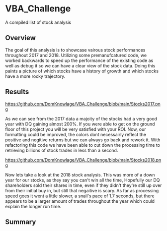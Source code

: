 # VBA_Challenge
A compiled list of stock analysis

## Overview ##

The goal of this analysis is to showcase vairous stock performances throughout 2017 and 2018. Utilizing some premanufcatured code, we worked backwards to speed up the performance of the existing code as well as debug it so we can have a clear view of the stock data. Doing this paints a picture of which stocks have a history of growth and which stocks have a more rocky trajectory.

## Results ##

https://github.com/DomKnowlage/VBA_Challenge/blob/main/Stocks2017.png

As we can see from the 2017 data a majoity of the stocks had a very good year with DQ gaining almost 200%. If you were able to get on the ground floor of this project you will be very satisfied with your ROI. Now, our formatting could be improved, the colors dont necessairly reflect the positive and negitive returns but we can always go back and rework it. With refactoring this code we have been able to cut down the processing time to retrieving billions of stock trades in less than a second. 

https://github.com/DomKnowlage/VBA_Challenge/blob/main/Stocks2018.png

Now lets take a look at the 2018 stock analysis. This was more of a down year for our stocks, as they say you can't win all the time, Hopefully our DQ shareholders sold their shares in time, even if they didn't they're still up over from their initial buy in, but still that negaitive is scary. As far as processing speed goes it went a little slower, a snail's pace of 1.7 seconds, but there appears to be a larger amount of trades throughout the year which could explain the longer run time. 

## Summary ##

